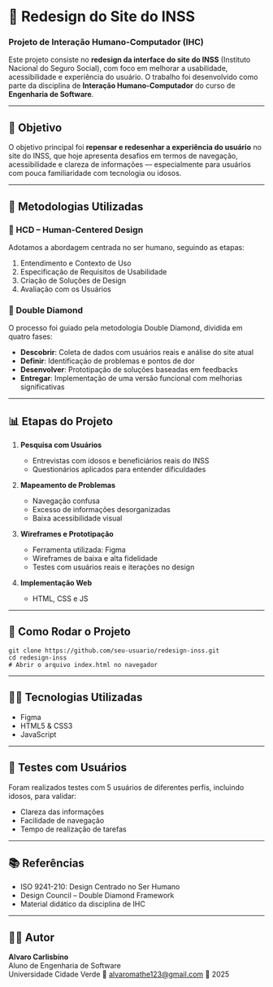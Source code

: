 # 📘 Redesign do Site do INSS  
### Projeto de Interação Humano-Computador (IHC)

Este projeto consiste no **redesign da interface do site do INSS** (Instituto Nacional do Seguro Social), com foco em melhorar a usabilidade, acessibilidade e experiência do usuário. O trabalho foi desenvolvido como parte da disciplina de **Interação Humano-Computador** do curso de **Engenharia de Software**.

---

## 🎯 Objetivo

O objetivo principal foi **repensar e redesenhar a experiência do usuário** no site do INSS, que hoje apresenta desafios em termos de navegação, acessibilidade e clareza de informações — especialmente para usuários com pouca familiaridade com tecnologia ou idosos.

---

## 🧠 Metodologias Utilizadas

### 🔹 HCD – Human-Centered Design

Adotamos a abordagem centrada no ser humano, seguindo as etapas:
1. Entendimento e Contexto de Uso  
2. Especificação de Requisitos de Usabilidade  
3. Criação de Soluções de Design  
4. Avaliação com os Usuários

### 🔸 Double Diamond

O processo foi guiado pela metodologia Double Diamond, dividida em quatro fases:
- **Descobrir**: Coleta de dados com usuários reais e análise do site atual  
- **Definir**: Identificação de problemas e pontos de dor  
- **Desenvolver**: Prototipação de soluções baseadas em feedbacks  
- **Entregar**: Implementação de uma versão funcional com melhorias significativas

---

## 📊 Etapas do Projeto

1. **Pesquisa com Usuários**  
   - Entrevistas com idosos e beneficiários reais do INSS  
   - Questionários aplicados para entender dificuldades

2. **Mapeamento de Problemas**  
   - Navegação confusa  
   - Excesso de informações desorganizadas  
   - Baixa acessibilidade visual  

3. **Wireframes e Prototipação**  
   - Ferramenta utilizada: Figma  
   - Wireframes de baixa e alta fidelidade  
   - Testes com usuários reais e iterações no design

4. **Implementação Web**  
   - HTML, CSS e JS

---

## 🚀 Como Rodar o Projeto

```
git clone https://github.com/seu-usuario/redesign-inss.git
cd redesign-inss
# Abrir o arquivo index.html no navegador
```

---

## 👩‍💻 Tecnologias Utilizadas

- Figma 
- HTML5 & CSS3  
- JavaScript

---

## 🧪 Testes com Usuários

Foram realizados testes com 5 usuários de diferentes perfis, incluindo idosos, para validar:
- Clareza das informações  
- Facilidade de navegação  
- Tempo de realização de tarefas

---

## 📚 Referências

- ISO 9241-210: Design Centrado no Ser Humano  
- Design Council – Double Diamond Framework  
- Material didático da disciplina de IHC  

---

## 🧑‍🎓 Autor

**Alvaro Carlisbino**  
Aluno de Engenharia de Software  
Universidade Cidade Verde 
📧 alvaromathe123@gmail.com
📅 2025
